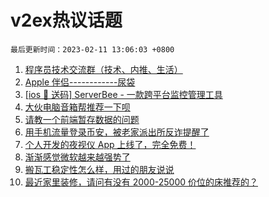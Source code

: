 # v2ex热议话题

`最后更新时间：2023-02-11 13:06:03 +0800`

1. [程序员技术交流群（技术、内推、生活）](https://www.v2ex.com/t/914959)
1. [Apple 伴侣------------尿袋](https://www.v2ex.com/t/914932)
1. [[ios 🎉 送码] ServerBee - 一款跨平台监控管理工具](https://www.v2ex.com/t/914946)
1. [大伙电脑音箱帮推荐一下呗](https://www.v2ex.com/t/914909)
1. [请教一个前端暂存数据的问题](https://www.v2ex.com/t/914975)
1. [用手机流量登录币安，被老家派出所反诈提醒了](https://www.v2ex.com/t/914907)
1. [个人开发的夜视仪 App 上线了，完全免费！](https://www.v2ex.com/t/914871)
1. [渐渐感觉微软越来越强势了](https://www.v2ex.com/t/915064)
1. [搬瓦工稳定性怎么样，用过的朋友说说](https://www.v2ex.com/t/914893)
1. [最近家里装修，请问有没有 2000-25000 价位的床推荐的？](https://www.v2ex.com/t/914892)


